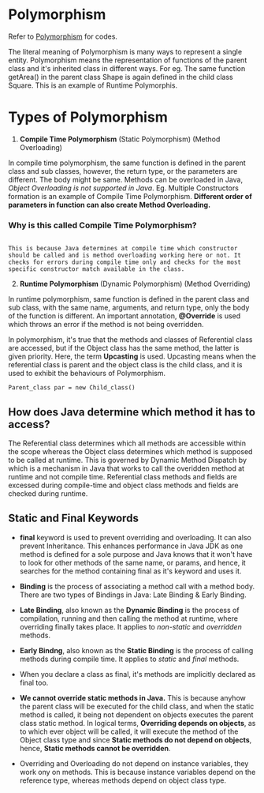 # Polymorphism

Refer to <a href="Polymorphism.java">Polymorphism</a> for codes.

The literal meaning of Polymorphism is many ways to represent a single entity. Polymorphism means the representation of functions of the parent class and it's inherited class in different ways. For eg. The same function getArea() in the parent class Shape is again defined in the child class Square. This is an example of Runtime Polymorphis.

# Types of Polymorphism

1. **Compile Time Polymorphism** (Static Polymorphism) (Method Overloading)

In compile time polymorphism, the same function is defined in the parent class and sub classes, however, the return type, or the parameters are different. The body might be same. Methods can be overloaded in Java, *Object Overloading is not supported in Java*. Eg. Multiple Constructors formation is an example of Compile Time Polymorphism. **Different order of parameters in function can also create Method Overloading.**

### Why is this called Compile Time Polymorphism?

```

This is because Java determines at compile time which constructor should be called and is method overloading working here or not. It checks for errors during compile time only and checks for the most specific constructor match available in the class.

```

2. **Runtime Polymorphism** (Dynamic Polymorphism) (Method Overriding) 

In runtime polymorphism, same function is defined in the parent class and sub class, with the same name, arguments, and return type, only the body of the function is different. An important annotation, **@Override** is used which throws an error if the method is not being overridden. 

In polymorphism, it's true that the methods and classes of Referential class are accessed, but if the Object class has the same method, the latter is given priority. Here, the term **Upcasting** is used. Upcasting means when the referential class is parent and the object class is the child class, and it is used to exhibit the behaviours of Polymorphism.

```
Parent_class par = new Child_class()
```

## How does Java determine which method it has to access?

The Referential class determines which all methods are accessible within the scope whereas the Object class determines which method is supposed to be called at runtime. This is governed by Dynamic Method Dispatch by which is a mechanism in Java that works to call the overidden method at runtime and not compile time. Referential class methods and fields are excessed during compile-time and object class methods and fields are checked during runtime.

## Static and Final Keywords

- **final** keyword is used to prevent overriding and overloading. It can also prevent Inheritance. This enhances performance in Java JDK as one method is defined for a sole purpose and Java knows that it won't have to look for other methods of the same name, or params, and hence, it searches for the method containing final as it's keyword and uses it. 

- **Binding** is the process of associating a method call with a method body. There are two types of Bindings in Java: Late Binding & Early Binding.

- **Late Binding**, also known as the **Dynamic Binding** is the process of compilation, running and then calling the method at runtime, where overriding finally takes place. It applies to _non-static_ and _overridden_ methods.

- **Early Bindng**, also known as the **Static Binding** is the process of calling methods during compile time. It applies to _static_ and _final_ methods. 

- When you declare a class as final, it's methods are implicitly declared as final too.

- **We cannot override static methods in Java.** This is because anyhow the parent class will be executed for the child class, and when the static method is called, it being not dependent on objects executes the parent class static method. In logical terms, **Overriding depends on objects**, as to which ever object will be called, it will execute the method of the Object class type and since **Static methods do not depend on objects**, hence, **Static methods cannot be overridden**.

- Overriding and Overloading do not depend on instance variables, they work ony on methods. This is because instance variables depend on the reference type, whereas methods depend on object class type.